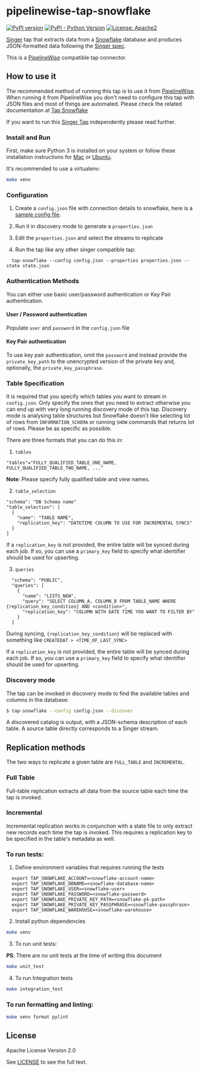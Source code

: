 # pipelinewise-tap-snowflake

[![PyPI version](https://badge.fury.io/py/pipelinewise-tap-snowflake.svg)](https://badge.fury.io/py/pipelinewise-tap-snowflake)
[![PyPI - Python Version](https://img.shields.io/pypi/pyversions/pipelinewise-tap-snowflake.svg)](https://pypi.org/project/pipelinewise-tap-snowflake/)
[![License: Apache2](https://img.shields.io/badge/License-Apache2-yellow.svg)](https://opensource.org/licenses/Apache-2.0)

[Singer](https://www.singer.io/) tap that extracts data from a [Snowflake](https://www.snowflake.com/) database and produces JSON-formatted data following the [Singer spec](https://github.com/singer-io/getting-started/blob/master/docs/SPEC.md).

This is a [PipelineWise](https://transferwise.github.io/pipelinewise) compatible tap connector.

## How to use it

The recommended method of running this tap is to use it from [PipelineWise](https://transferwise.github.io/pipelinewise). When running it from PipelineWise you don't need to configure this tap with JSON files and most of things are automated. Please check the related documentation at [Tap Snowflake](https://transferwise.github.io/pipelinewise/connectors/taps/snowflake.html)

If you want to run this [Singer Tap](https://singer.io) independently please read further.

### Install and Run

First, make sure Python 3 is installed on your system or follow these
installation instructions for [Mac](http://docs.python-guide.org/en/latest/starting/install3/osx/) or
[Ubuntu](https://www.digitalocean.com/community/tutorials/how-to-install-python-3-and-set-up-a-local-programming-environment-on-ubuntu-16-04).

It's recommended to use a virtualenv:

```bash
make venv
```

### Configuration

1. Create a `config.json` file with connection details to snowflake, here is a [sample config file](./config_sample.json).

2. Run it in discovery mode to generate a `properties.json`

3. Edit the `properties.json` and select the streams to replicate

4. Run the tap like any other singer compatible tap:

```
  tap-snowflake --config config.json --properties properties.json --state state.json
```

### Authentication Methods

You can either use basic user/password authentication or Key Pair authentication.

#### User / Password authentication

Populate `user` and `password` in the `config.json` file

#### Key Pair authentication

To use key pair authentication, omit the `password` and instead provide the `private_key_path` to the unencrypted version of the private key and, optionally, the `private_key_passphrase`.

### Table Specification

It is required that you specify which tables you want to stream in `config.json`. Only specify the ones that you need to extract otherwise you can end up with very long running discovery mode of this tap. Discovery mode is analysing table structures but Snowflake doesn't like selecting lot of rows from `INFORMATION_SCHEMA` or running `SHOW` commands that returns lot of rows. Please be as specific as possible.

There are three formats that you can do this in:

1. `tables`

```
"tables"="FULLY_QUALIFIED_TABLE_ONE_NAME, FULLY_QUALIFIED_TABLE_TWO_NAME, ..."
```

**Note**: Please specify fully qualified table and view names.

2. `table_selection`

```
"schema": "DB Schema name"
"table_selection": [
  {
    "name": "TABLE NAME",
    "replication_key": "DATETIME COLUMN TO USE FOR INCREMENTAL SYNCS"
  }
]
```

If a `replication_key` is not provided, the entire table will be synced during each job. If so, you can use a `primary_key` field to specify what identifier should be used for upserting.

3. `queries`

```
  "schema": "PUBLIC",
  "queries": [
    {
      "name": "LISTS_NEW",
      "query": "SELECT COLUMN_A, COLUMN_B FROM TABLE_NAME WHERE {replication_key_condition} AND <condition>",
      "replication_key": "COLUMN WITH DATE TIME YOU WANT TO FILTER BY"
    }
  ]
```

During syncing, `{replication_key_condition}` will be replaced with something like `CREATEDAT > <TIME_OF_LAST_SYNC>`

If a `replication_key` is not provided, the entire table will be synced during each job. If so, you can use a `primary_key` field to specify what identifier should be used for upserting.

### Discovery mode

The tap can be invoked in discovery mode to find the available tables and
columns in the database:

```bash
$ tap-snowflake --config config.json --discover
```

A discovered catalog is output, with a JSON-schema description of each table. A
source table directly corresponds to a Singer stream.

## Replication methods

The two ways to replicate a given table are `FULL_TABLE` and `INCREMENTAL`.

### Full Table

Full-table replication extracts all data from the source table each time the tap is invoked.

### Incremental

Incremental replication works in conjunction with a state file to only extract new records each time the tap is invoked. This requires a replication key to be
specified in the table's metadata as well.

### To run tests:

1. Define environment variables that requires running the tests

```
  export TAP_SNOWFLAKE_ACCOUNT=<snowflake-account-name>
  export TAP_SNOWFLAKE_DBNAME=<snowflake-database-name>
  export TAP_SNOWFLAKE_USER=<snowflake-user>
  export TAP_SNOWFLAKE_PASSWORD=<snowflake-password>
  export TAP_SNOWFLAKE_PRIVATE_KEY_PATH=<snowflake-pk-path>
  export TAP_SNOWFLAKE_PRIVATE_KEY_PASSPHRASE=<snowflake-passphrase>
  export TAP_SNOWFLAKE_WAREHOUSE=<snowflake-warehouse>
```

2. Install python dependencies

```bash
make venv
```

3. To run unit tests:

**PS**: There are no unit tests at the time of writing this document

```bash
make unit_test
```

4. To run Integration tests

```bash
make integration_test
```

### To run formatting and linting:

```bash
make venv format pylint
```

## License

Apache License Version 2.0

See [LICENSE](LICENSE) to see the full text.
